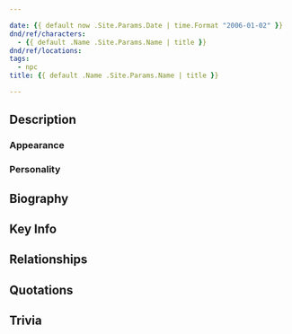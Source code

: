 ```yaml
---

date: {{ default now .Site.Params.Date | time.Format "2006-01-02" }}
dnd/ref/characters:
  - {{ default .Name .Site.Params.Name | title }}
dnd/ref/locations:
tags:
  - npc
title: {{ default .Name .Site.Params.Name | title }}

---
```


## Description

### Appearance

### Personality

## Biography

## Key Info

## Relationships

## Quotations

## Trivia
